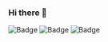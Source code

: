 ### Hi there 👋
![Badge](https://cp-logo.vercel.app/atcoder/Haa)
![Badge](https://cp-logo.vercel.app/codeforces/Haa)
![Badge](https://cp-logo.vercel.app/topcoder/H44)
<!--
**4AH/4AH** is a ✨ _special_ ✨ repository because its `README.md` (this file) appears on your GitHub profile.

Here are some ideas to get you started:

- 🔭 I’m currently working on ...
- 🌱 I’m currently learning ...
- 👯 I’m looking to collaborate on ...
- 🤔 I’m looking for help with ...
- 💬 Ask me about ...
- 📫 How to reach me: ...
- 😄 Pronouns: ...
- ⚡ Fun fact: ...
-->

